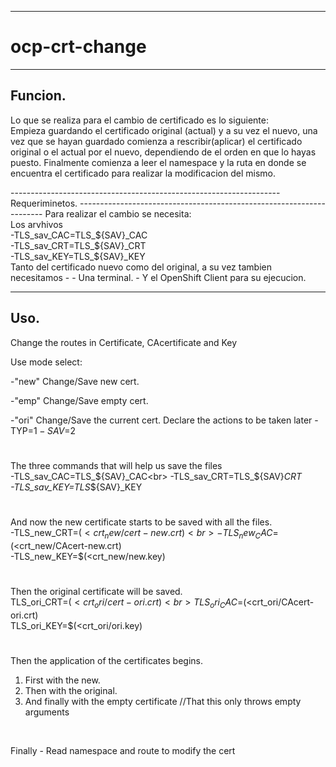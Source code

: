 ------------------------------------------------------------------
# ocp-crt-change
------------------------------------------------------------------
Funcion.
------------------------------------------------------------------
<p> Lo que se realiza para el cambio de certificado es lo siguiente:<br>
Empieza guardando el certificado original (actual) y a su vez
el nuevo, una vez que se hayan guardado comienza a rescribir(aplicar)
el certificado original o el actual por el nuevo, dependiendo de
el orden en que lo hayas puesto.
Finalmente comienza a leer el namespace y la ruta
en donde se encuentra el certificado para realizar la modificacion 
del mismo. </p>
-------------------------------------------------------------------
Requeriminetos.
---------------------------------------------------------------------
Para realizar el cambio se necesita:<br>
Los arvhivos <br>
-TLS_sav_CAC=TLS_${SAV}_CAC<br>
-TLS_sav_CRT=TLS_${SAV}_CRT<br>
-TLS_sav_KEY=TLS_${SAV}_KEY<br>
Tanto del certificado nuevo como del original, a su vez tambien
necesitamos - 
- Una terminal.
- Y el OpenShift Client para su ejecucion.

-----------------------------------------------------------------
Uso.
------------------------------------------------------------------
Change the routes in
           Certificate,
           CAcertificate and
           Key

Use mode select:    

 -"new" Change/Save new cert.
 
 -"emp" Change/Save empty cert.
 
 -"ori" Change/Save the current cert.
Declare the actions to be taken later
-TYP=$1
-SAV=$2
#
#
The three commands that will help us save the files
<br>
-TLS_sav_CAC=TLS_${SAV}_CAC<br>
-TLS_sav_CRT=TLS_${SAV}_CRT<br>
-TLS_sav_KEY=TLS_${SAV}_KEY<br>
#

And now the new certificate starts to be saved with all the files.<br>
-TLS_new_CRT=$(<crt_new/cert-new.crt)<br>
-TLS_new_CAC=$(<crt_new/CAcert-new.crt)<br>
-TLS_new_KEY=$(<crt_new/new.key)<br>
#
#

Then the original certificate will be saved.<br>
TLS_ori_CRT=$(<crt_ori/cert-ori.crt)<br>
TLS_ori_CAC=$(<crt_ori/CAcert-ori.crt)<br>
TLS_ori_KEY=$(<crt_ori/ori.key)<br>
#
#
  Then the application of the certificates begins.<br>
1. First with the new.<br>
2. Then with the original.<br>
3. And finally with the empty certificate //That this only throws empty arguments<br>
</br>




Finally - Read namespace and route to modify the cert
